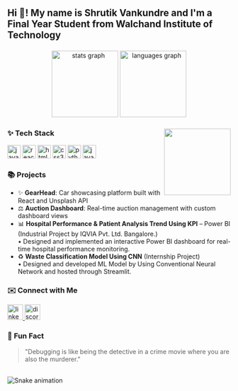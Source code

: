 <h2 align="left">Hi 👋! My name is Shrutik Vankundre and I'm a Final Year Student from Walchand Institute of Technology</h2> 

###

<div align="center">
  <img src="https://github-readme-stats.vercel.app/api?username=Shrutik1008&hide_title=false&hide_rank=false&show_icons=true&include_all_commits=true&count_private=true&disable_animations=false&theme=gradient&locale=en&hide_border=false" height="150" alt="stats graph" />
  <img src="https://github-readme-stats.vercel.app/api/top-langs?username=Shrutik1008&locale=en&hide_title=false&layout=compact&card_width=320&langs_count=5&theme=gradient&hide_border=false" height="150" alt="languages graph" />
</div>

###

<img align="right" height="150" src="https://user-images.githubusercontent.com/74038190/212749447-bfb7e725-6987-49d9-ae85-2015e3e7cc41.gif" />

###

### ✨ Tech Stack

<div align="left">
  <img src="https://cdn.jsdelivr.net/gh/devicons/devicon/icons/javascript/javascript-original.svg" height="30" alt="javascript logo" />
  <img src="https://cdn.jsdelivr.net/gh/devicons/devicon/icons/react/react-original.svg" height="30" alt="react logo" />
  <img src="https://cdn.jsdelivr.net/gh/devicons/devicon/icons/html5/html5-original.svg" height="30" alt="html5 logo" />
  <img src="https://cdn.jsdelivr.net/gh/devicons/devicon/icons/css3/css3-original.svg" height="30" alt="css3 logo" />
  <img src="https://cdn.jsdelivr.net/gh/devicons/devicon/icons/python/python-original.svg" height="30" alt="python logo" />
  <img src="https://cdn.jsdelivr.net/gh/devicons/devicon/icons/java/java-original.svg" height="30" alt="java logo" />
</div>

### 📚 Projects

- ✨ **GearHead**: Car showcasing platform built with React and Unsplash API
- ⚖️ **Auction Dashboard**: Real-time auction management with custom dashboard views
- 📊 **Hospital Performance & Patient Analysis Trend Using KPI** – Power BI (Industrial Project by IQVIA Pvt. Ltd. Bangalore.)  
  • Designed and implemented an interactive Power BI dashboard for real-time hospital performance monitoring.
- ♻️ **Waste Classification Model Using CNN** (Internship Project)  
  • Designed and developed ML Model by Using Conventional Neural Network and hosted through Streamlit.

### ✉️ Connect with Me

<div align="left">
  <a href="https://www.linkedin.com/in/shrutik-vankundre/" target="_blank">
    <img src="https://img.shields.io/static/v1?message=LinkedIn&logo=linkedin&label=&color=0077B5&logoColor=white&labelColor=&style=for-the-badge" height="35" alt="linkedin logo" />
  </a>
  <a href="https://discordapp.com/users/shrutik1008" target="_blank">
    <img src="https://img.shields.io/static/v1?message=Discord&logo=discord&label=&color=7289DA&logoColor=white&labelColor=&style=for-the-badge" height="35" alt="discord logo" />
  </a>
</div>

### 💫 Fun Fact

> "Debugging is like being the detective in a crime movie where you are also the murderer."

<br clear="both">

<img src="https://raw.githubusercontent.com/Shrutik1008/Shrutik1008/output/snake.svg" alt="Snake animation" />

###
